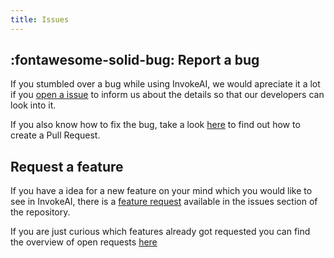 ```yaml
---
title: Issues
---
```


## :fontawesome-solid-bug: Report a bug

If you stumbled over a bug while using InvokeAI, we would apreciate it a lot if
you
[open a issue](https://github.com/invoke-ai/InvokeAI/issues/new?assignees=&labels=bug&template=BUG_REPORT.yml&title=%5Bbug%5D%3A+)
to inform us about the details so that our developers can look into it.

If you also know how to fix the bug, take a look [here](010_PULL_REQUEST.md) to
find out how to create a Pull Request.

## Request a feature

If you have a idea for a new feature on your mind which you would like to see in
InvokeAI, there is a
[feature request](https://github.com/invoke-ai/InvokeAI/issues/new?assignees=&labels=bug&template=BUG_REPORT.yml&title=%5Bbug%5D%3A+)
available in the issues section of the repository.

If you are just curious which features already got requested you can find the
overview of open requests
[here](https://github.com/invoke-ai/InvokeAI/labels/enhancement)
